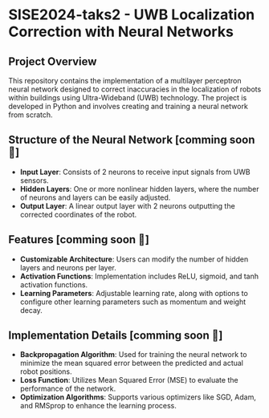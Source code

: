 # SISE2024-taks2 - UWB Localization Correction with Neural Networks

## Project Overview
This repository contains the implementation of a multilayer perceptron neural network designed to correct inaccuracies in the localization of robots within buildings using Ultra-Wideband (UWB) technology. The project is developed in Python and involves creating and training a neural network from scratch.

## Structure of the Neural Network [comming soon 🚧]
- **Input Layer**: Consists of 2 neurons to receive input signals from UWB sensors.
- **Hidden Layers**: One or more nonlinear hidden layers, where the number of neurons and layers can be easily adjusted.
- **Output Layer**: A linear output layer with 2 neurons outputting the corrected coordinates of the robot.

## Features [comming soon 🚧]
- **Customizable Architecture**: Users can modify the number of hidden layers and neurons per layer.
- **Activation Functions**: Implementation includes ReLU, sigmoid, and tanh activation functions.
- **Learning Parameters**: Adjustable learning rate, along with options to configure other learning parameters such as momentum and weight decay.

## Implementation Details [comming soon 🚧]
- **Backpropagation Algorithm**: Used for training the neural network to minimize the mean squared error between the predicted and actual robot positions.
- **Loss Function**: Utilizes Mean Squared Error (MSE) to evaluate the performance of the network.
- **Optimization Algorithms**: Supports various optimizers like SGD, Adam, and RMSprop to enhance the learning process.
